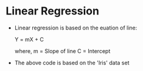# Linear Regression

* Linear regression is based on the euation of line:
   
     Y = mX + C
     
     where,  m = Slope of line
             C = Intercept
         
         
 * The above code is based on the 'Iris' data set
